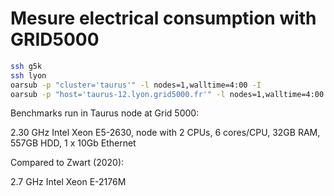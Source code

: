 # Mesure electrical consumption with GRID5000

```bash
ssh g5k
ssh lyon
oarsub -p "cluster='taurus'" -l nodes=1,walltime=4:00 -I
oarsub -p "host='taurus-12.lyon.grid5000.fr'" -l nodes=1,walltime=4:00 -I
```

Benchmarks run in Taurus node at Grid 5000:

2.30 GHz Intel Xeon E5-2630, node with 2 CPUs, 6 cores/CPU, 32GB RAM, 557GB HDD, 1 x 10Gb Ethernet

Compared to Zwart (2020):

2.7 GHz Intel Xeon E-2176M
